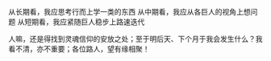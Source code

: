 从长期看，我应思考行而上学一类的东西
从中期看，我应从各巨人的视角上想问题
从短期看，我应紧随巨人稳步上路速迭代


人嘛，还是得找到灵魂信仰的安放之处；至于明后天、下个月于我会发生什么？我看不清，亦不重要；各位路人，望有缘相聚！
